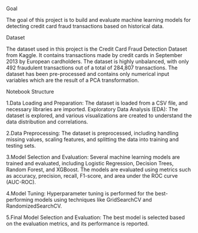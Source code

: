 Goal

The goal of this project is to build and evaluate machine learning models for detecting credit card fraud transactions based on historical data.

Dataset

The dataset used in this project is the Credit Card Fraud Detection Dataset from Kaggle. It contains transactions made by credit cards in September 2013 by European cardholders. The dataset is highly unbalanced, with only 492 fraudulent transactions out of a total of 284,807 transactions. The dataset has been pre-processed and contains only numerical input variables which are the result of a PCA transformation.

Notebook Structure

1.Data Loading and Preparation: The dataset is loaded from a CSV file, and necessary libraries are imported.
Exploratory Data Analysis (EDA): The dataset is explored, and various visualizations are created to understand the data distribution and correlations.

2.Data Preprocessing: The dataset is preprocessed, including handling missing values, scaling features, and splitting the data into training and testing sets.

3.Model Selection and Evaluation: Several machine learning models are trained and evaluated, including Logistic Regression, Decision Trees, Random Forest, and XGBoost. The models are evaluated using metrics such as accuracy, precision, recall, F1-score, and area under the ROC curve (AUC-ROC).

4.Model Tuning: Hyperparameter tuning is performed for the best-performing models using techniques like GridSearchCV and RandomizedSearchCV.

5.Final Model Selection and Evaluation: The best model is selected based on the evaluation metrics, and its performance is reported.
